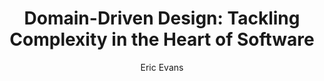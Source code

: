 ---
templateKey: book
title: "Domain-Driven Design: Tackling Complexity in the Heart of Software"
author: "Eric Evans"
category: Development
description: >-
  OK. Let's face it. I'm a fan. If you're in the business of selling products
  online or you're thinking about making the jump to opening up your brick &
  mortar store to sell online, you should be looking at Shopify. 
---